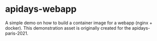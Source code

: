 # apidays-webapp
A simple demo on how to build a container image for a webapp (nginx + docker). This demonstration asset is originally created for the apidays-paris-2021.
